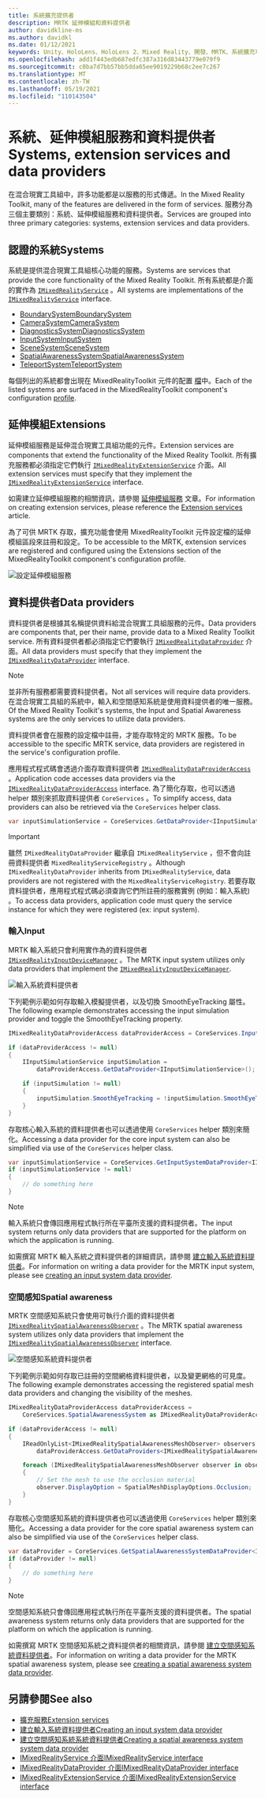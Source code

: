 ```yaml
---
title: 系統擴充提供者
description: MRTK 延伸模組和資料提供者
author: davidkline-ms
ms.author: davidkl
ms.date: 01/12/2021
keywords: Unity、HoloLens、HoloLens 2、Mixed Reality、開發、MRTK、系統擴充功能、
ms.openlocfilehash: add1f443edb687edfc387a316d83443779e079f9
ms.sourcegitcommit: c0ba7d7bb57bb5dda65ee9019229b68c2ee7c267
ms.translationtype: MT
ms.contentlocale: zh-TW
ms.lasthandoff: 05/19/2021
ms.locfileid: "110143504"
---
```

# <a name="systems-extension-services-and-data-providers"></a><span data-ttu-id="0600c-104">系統、延伸模組服務和資料提供者</span><span class="sxs-lookup"><span data-stu-id="0600c-104">Systems, extension services and data providers</span></span>

<span data-ttu-id="0600c-105">在混合現實工具組中，許多功能都是以服務的形式傳遞。</span><span class="sxs-lookup"><span data-stu-id="0600c-105">In the Mixed Reality Toolkit, many of the features are delivered in the form of services.</span></span> <span data-ttu-id="0600c-106">服務分為三個主要類別：系統、延伸模組服務和資料提供者。</span><span class="sxs-lookup"><span data-stu-id="0600c-106">Services are grouped into three primary categories: systems, extension services and data providers.</span></span>

## <a name="systems"></a><span data-ttu-id="0600c-107">認證的系統</span><span class="sxs-lookup"><span data-stu-id="0600c-107">Systems</span></span>

<span data-ttu-id="0600c-108">系統是提供混合現實工具組核心功能的服務。</span><span class="sxs-lookup"><span data-stu-id="0600c-108">Systems are services that provide the core functionality of the Mixed Reality Toolkit.</span></span> <span data-ttu-id="0600c-109">所有系統都是介面的實作為 [`IMixedRealityService`](xref:Microsoft.MixedReality.Toolkit.IMixedRealityService) 。</span><span class="sxs-lookup"><span data-stu-id="0600c-109">All systems are implementations of the [`IMixedRealityService`](xref:Microsoft.MixedReality.Toolkit.IMixedRealityService) interface.</span></span>

- [<span data-ttu-id="0600c-110">BoundarySystem</span><span class="sxs-lookup"><span data-stu-id="0600c-110">BoundarySystem</span></span>](../features/boundary/boundary-system-getting-started.md)
- [<span data-ttu-id="0600c-111">CameraSystem</span><span class="sxs-lookup"><span data-stu-id="0600c-111">CameraSystem</span></span>](../features/camera-system/camera-system-overview.md)
- [<span data-ttu-id="0600c-112">DiagnosticsSystem</span><span class="sxs-lookup"><span data-stu-id="0600c-112">DiagnosticsSystem</span></span>](../features/diagnostics/diagnostics-system-getting-started.md)
- [<span data-ttu-id="0600c-113">InputSystem</span><span class="sxs-lookup"><span data-stu-id="0600c-113">InputSystem</span></span>](../features/input/overview.md)
- [<span data-ttu-id="0600c-114">SceneSystem</span><span class="sxs-lookup"><span data-stu-id="0600c-114">SceneSystem</span></span>](../features/scene-system/scene-system-getting-started.md)
- [<span data-ttu-id="0600c-115">SpatialAwarenessSystem</span><span class="sxs-lookup"><span data-stu-id="0600c-115">SpatialAwarenessSystem</span></span>](../features/spatial-awareness/spatial-awareness-getting-started.md)
- [<span data-ttu-id="0600c-116">TeleportSystem</span><span class="sxs-lookup"><span data-stu-id="0600c-116">TeleportSystem</span></span>](../features/teleport-system/teleport-system.md)

<span data-ttu-id="0600c-117">每個列出的系統都會出現在 MixedRealityToolkit 元件的配置 [檔](../features/profiles/profiles.md)中。</span><span class="sxs-lookup"><span data-stu-id="0600c-117">Each of the listed systems are surfaced in the MixedRealityToolkit component's configuration [profile](../features/profiles/profiles.md).</span></span>

## <a name="extensions"></a><span data-ttu-id="0600c-118">延伸模組</span><span class="sxs-lookup"><span data-stu-id="0600c-118">Extensions</span></span>

<span data-ttu-id="0600c-119">延伸模組服務是延伸混合現實工具組功能的元件。</span><span class="sxs-lookup"><span data-stu-id="0600c-119">Extension services are components that extend the functionality of the Mixed Reality Toolkit.</span></span> <span data-ttu-id="0600c-120">所有擴充服務都必須指定它們執行 [`IMixedRealityExtensionService`](xref:Microsoft.MixedReality.Toolkit.IMixedRealityExtensionService) 介面。</span><span class="sxs-lookup"><span data-stu-id="0600c-120">All extension services must specify that they implement the [`IMixedRealityExtensionService`](xref:Microsoft.MixedReality.Toolkit.IMixedRealityExtensionService) interface.</span></span>

<span data-ttu-id="0600c-121">如需建立延伸模組服務的相關資訊，請參閱 [延伸模組服務](../features/extensions/extension-services.md) 文章。</span><span class="sxs-lookup"><span data-stu-id="0600c-121">For information on creating extension services, please reference the [Extension services](../features/extensions/extension-services.md) article.</span></span>

<span data-ttu-id="0600c-122">為了可供 MRTK 存取，擴充功能會使用 MixedRealityToolkit 元件設定檔的延伸模組區段來註冊和設定。</span><span class="sxs-lookup"><span data-stu-id="0600c-122">To be accessible to the MRTK, extension services are registered and configured using the Extensions section of the MixedRealityToolkit component's configuration profile.</span></span>

![設定延伸模組服務](../features/images/profiles/ConfiguredExtensionService.png)

## <a name="data-providers"></a><span data-ttu-id="0600c-124">資料提供者</span><span class="sxs-lookup"><span data-stu-id="0600c-124">Data providers</span></span>

<span data-ttu-id="0600c-125">資料提供者是根據其名稱提供資料給混合現實工具組服務的元件。</span><span class="sxs-lookup"><span data-stu-id="0600c-125">Data providers are components that, per their name, provide data to a Mixed Reality Toolkit service.</span></span> <span data-ttu-id="0600c-126">所有資料提供者都必須指定它們要執行 [`IMixedRealityDataProvider`](xref:Microsoft.MixedReality.Toolkit.IMixedRealityDataProvider) 介面。</span><span class="sxs-lookup"><span data-stu-id="0600c-126">All data providers must specify that they implement the [`IMixedRealityDataProvider`](xref:Microsoft.MixedReality.Toolkit.IMixedRealityDataProvider) interface.</span></span>

> [!NOTE]
> <span data-ttu-id="0600c-127">並非所有服務都需要資料提供者。</span><span class="sxs-lookup"><span data-stu-id="0600c-127">Not all services will require data providers.</span></span> <span data-ttu-id="0600c-128">在混合現實工具組的系統中，輸入和空間感知系統是使用資料提供者的唯一服務。</span><span class="sxs-lookup"><span data-stu-id="0600c-128">Of the Mixed Reality Toolkit's systems, the Input and Spatial Awareness systems are the only services to utilize data providers.</span></span>

<span data-ttu-id="0600c-129">資料提供者會在服務的設定檔中註冊，才能存取特定的 MRTK 服務。</span><span class="sxs-lookup"><span data-stu-id="0600c-129">To be accessible to the specific MRTK service, data providers are registered in the service's configuration profile.</span></span>

<span data-ttu-id="0600c-130">應用程式程式碼會透過介面存取資料提供者 [`IMixedRealityDataProviderAccess`](xref:Microsoft.MixedReality.Toolkit.IMixedRealityDataProviderAccess) 。</span><span class="sxs-lookup"><span data-stu-id="0600c-130">Application code accesses data providers via the [`IMixedRealityDataProviderAccess`](xref:Microsoft.MixedReality.Toolkit.IMixedRealityDataProviderAccess) interface.</span></span> <span data-ttu-id="0600c-131">為了簡化存取，也可以透過 helper 類別來抓取資料提供者 `CoreServices` 。</span><span class="sxs-lookup"><span data-stu-id="0600c-131">To simplify access, data providers can also be retrieved via the `CoreServices` helper class.</span></span>

```c#
var inputSimulationService = CoreServices.GetDataProvider<IInputSimulationService>(CoreServices.InputSystem);
```

> [!IMPORTANT]
> <span data-ttu-id="0600c-132">雖然 `IMixedRealityDataProvider` 繼承自 `IMixedRealityService` ，但不會向註冊資料提供者 `MixedRealityServiceRegistry` 。</span><span class="sxs-lookup"><span data-stu-id="0600c-132">Although `IMixedRealityDataProvider` inherits from `IMixedRealityService`, data providers are not registered with the `MixedRealityServiceRegistry`.</span></span> <span data-ttu-id="0600c-133">若要存取資料提供者，應用程式程式碼必須查詢它們所註冊的服務實例 (例如：輸入系統) 。</span><span class="sxs-lookup"><span data-stu-id="0600c-133">To access data providers, application code must query the service instance for which they were registered (ex: input system).</span></span>

### <a name="input"></a><span data-ttu-id="0600c-134">輸入</span><span class="sxs-lookup"><span data-stu-id="0600c-134">Input</span></span>

<span data-ttu-id="0600c-135">MRTK 輸入系統只會利用實作為的資料提供者 [`IMixedRealityInputDeviceManager`](xref:Microsoft.MixedReality.Toolkit.Input.IMixedRealityInputDeviceManager) 。</span><span class="sxs-lookup"><span data-stu-id="0600c-135">The MRTK input system utilizes only data providers that implement the [`IMixedRealityInputDeviceManager`](xref:Microsoft.MixedReality.Toolkit.Input.IMixedRealityInputDeviceManager).</span></span>

![輸入系統資料提供者](../features/images/input/RegisteredServiceProviders.PNG)

<span data-ttu-id="0600c-137">下列範例示範如何存取輸入模擬提供者，以及切換 SmoothEyeTracking 屬性。</span><span class="sxs-lookup"><span data-stu-id="0600c-137">The following example demonstrates accessing the input simulation provider and toggle the SmoothEyeTracking property.</span></span>

```c#
IMixedRealityDataProviderAccess dataProviderAccess = CoreServices.InputSystem as IMixedRealityDataProviderAccess;

if (dataProviderAccess != null)
{
    IInputSimulationService inputSimulation =
        dataProviderAccess.GetDataProvider<IInputSimulationService>();

    if (inputSimulation != null)
    {
        inputSimulation.SmoothEyeTracking = !inputSimulation.SmoothEyeTracking;
    }
}
```

<span data-ttu-id="0600c-138">存取核心輸入系統的資料提供者也可以透過使用 `CoreServices` helper 類別來簡化。</span><span class="sxs-lookup"><span data-stu-id="0600c-138">Accessing a data provider for the core input system can also be simplified via use of the `CoreServices` helper class.</span></span>

```c#
var inputSimulationService = CoreServices.GetInputSystemDataProvider<IInputSimulationService>();
if (inputSimulationService != null)
{
    // do something here
}
```

> [!NOTE]
> <span data-ttu-id="0600c-139">輸入系統只會傳回應用程式執行所在平臺所支援的資料提供者。</span><span class="sxs-lookup"><span data-stu-id="0600c-139">The input system returns only data providers that are supported for the platform on which the application is running.</span></span>

<span data-ttu-id="0600c-140">如需撰寫 MRTK 輸入系統之資料提供者的詳細資訊，請參閱 [建立輸入系統資料提供者](../features/input/create-data-provider.md)。</span><span class="sxs-lookup"><span data-stu-id="0600c-140">For information on writing a data provider for the MRTK input system, please see [creating an input system data provider](../features/input/create-data-provider.md).</span></span>

### <a name="spatial-awareness"></a><span data-ttu-id="0600c-141">空間感知</span><span class="sxs-lookup"><span data-stu-id="0600c-141">Spatial awareness</span></span>

<span data-ttu-id="0600c-142">MRTK 空間感知系統只會使用可執行介面的資料提供者 [`IMixedRealitySpatialAwarenessObserver`](xref:Microsoft.MixedReality.Toolkit.SpatialAwareness.IMixedRealitySpatialAwarenessObserver) 。</span><span class="sxs-lookup"><span data-stu-id="0600c-142">The MRTK spatial awareness system utilizes only data providers that implement the [`IMixedRealitySpatialAwarenessObserver`](xref:Microsoft.MixedReality.Toolkit.SpatialAwareness.IMixedRealitySpatialAwarenessObserver) interface.</span></span>

![空間感知系統資料提供者](../features/images/spatial-awareness/SpatialAwarenessProfile.png)

<span data-ttu-id="0600c-144">下列範例示範如何存取已註冊的空間網格資料提供者，以及變更網格的可見度。</span><span class="sxs-lookup"><span data-stu-id="0600c-144">The following example demonstrates accessing the registered spatial mesh data providers and changing the visibility of the meshes.</span></span>

```c#
IMixedRealityDataProviderAccess dataProviderAccess =
    CoreServices.SpatialAwarenessSystem as IMixedRealityDataProviderAccess;

if (dataProviderAccess != null)
{
    IReadOnlyList<IMixedRealitySpatialAwarenessMeshObserver> observers =
        dataProviderAccess.GetDataProviders<IMixedRealitySpatialAwarenessMeshObserver>();

    foreach (IMixedRealitySpatialAwarenessMeshObserver observer in observers)
    {
        // Set the mesh to use the occlusion material
        observer.DisplayOption = SpatialMeshDisplayOptions.Occlusion;
    }
}
```

<span data-ttu-id="0600c-145">存取核心空間感知系統的資料提供者也可以透過使用 `CoreServices` helper 類別來簡化。</span><span class="sxs-lookup"><span data-stu-id="0600c-145">Accessing a data provider for the core spatial awareness system can also be simplified via use of the `CoreServices` helper class.</span></span>

```c#
var dataProvider = CoreServices.GetSpatialAwarenessSystemDataProvider<IMixedRealitySpatialAwarenessMeshObserver>();
if (dataProvider != null)
{
    // do something here
}
```

> [!NOTE]
> <span data-ttu-id="0600c-146">空間感知系統只會傳回應用程式執行所在平臺所支援的資料提供者。</span><span class="sxs-lookup"><span data-stu-id="0600c-146">The spatial awareness system returns only data providers that are supported for the platform on which the application is running.</span></span>

<span data-ttu-id="0600c-147">如需撰寫 MRTK 空間感知系統之資料提供者的相關資訊，請參閱 [建立空間感知系統資料提供者](../features/spatial-awareness/create-data-provider.md)。</span><span class="sxs-lookup"><span data-stu-id="0600c-147">For information on writing a data provider for the MRTK spatial awareness system, please see [creating a spatial awareness system data provider](../features/spatial-awareness/create-data-provider.md).</span></span>

## <a name="see-also"></a><span data-ttu-id="0600c-148">另請參閱</span><span class="sxs-lookup"><span data-stu-id="0600c-148">See also</span></span>

- [<span data-ttu-id="0600c-149">擴充服務</span><span class="sxs-lookup"><span data-stu-id="0600c-149">Extension services</span></span>](../features/extensions/extension-services.md)
- [<span data-ttu-id="0600c-150">建立輸入系統資料提供者</span><span class="sxs-lookup"><span data-stu-id="0600c-150">Creating an input system data provider</span></span>](../features/input/create-data-provider.md)
- [<span data-ttu-id="0600c-151">建立空間感知系統系統資料提供者</span><span class="sxs-lookup"><span data-stu-id="0600c-151">Creating a spatial awareness system system data provider</span></span>](../features/spatial-awareness/create-data-provider.md)
- [<span data-ttu-id="0600c-152">IMixedRealityService 介面</span><span class="sxs-lookup"><span data-stu-id="0600c-152">IMixedRealityService interface</span></span>](xref:Microsoft.MixedReality.Toolkit.IMixedRealityService)
- [<span data-ttu-id="0600c-153">IMixedRealityDataProvider 介面</span><span class="sxs-lookup"><span data-stu-id="0600c-153">IMixedRealityDataProvider interface</span></span>](xref:Microsoft.MixedReality.Toolkit.IMixedRealityDataProvider)
- [<span data-ttu-id="0600c-154">IMixedRealityExtensionService 介面</span><span class="sxs-lookup"><span data-stu-id="0600c-154">IMixedRealityExtensionService interface</span></span>](xref:Microsoft.MixedReality.Toolkit.IMixedRealityExtensionService)

